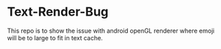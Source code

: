 Text-Render-Bug
===============

This repo is to show the issue with android openGL renderer where emoji will be to large to fit in text cache. 
